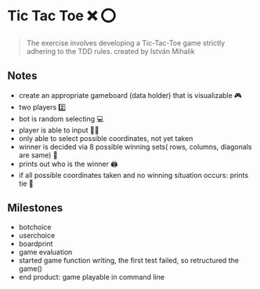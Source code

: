 # Tic Tac Toe ❌ ⭕

> The exercise involves developing a Tic-Tac-Toe game strictly adhering to the TDD rules. 
> created by István Mihalik


## Notes

- create an appropriate gameboard (data holder) that is visualizable 🎮
- two players 2️⃣
- bot is random selecting 💻
- player is able to input  🧑‍💻
- only able to select possible coordinates, not yet taken
- winner is decided via 8 possible winning sets( rows, columns, diagonals are same) 🍾
- prints out who is the winner 🖨️
- if all possible coordinates taken and no winning situation occurs: prints tie 🥀

## Milestones

- botchoice
- userchoice
- boardprint
- game evaluation
- started game function writing, the first test failed, so retructured the game()
- end product: game playable in command line